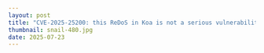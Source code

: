 ```yaml
---
layout: post
title: "CVE-2025-25200: this ReDoS in Koa is not a serious vulnerability"
thumbnail: snail-480.jpg
date: 2025-07-23
---
```


<!-- Photo source: https://pixabay.com/photos/snail-shell-mollusk-snail-shell-6191155/ -->